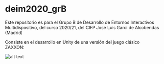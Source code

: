 # deim2020_grB

Este repositorio es para el Grupo B de Desarrollo de Entornos Interactivos Multidispositivo, del curso 2020/21, del CIFP José Luis Garci de Alcobendas (Madrid)

Consiste en el desarrollo en Unity de una versión del juego clásico ZAXXON:

![alt text](https://segadoes.files.wordpress.com/2014/07/zaxxon-japan000.jpg)
